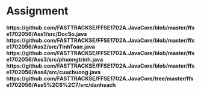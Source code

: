 <h1> Assignment </h1>
<b> https://github.com/FASTTRACKSE/FFSE1702A.JavaCore/blob/master/ffse1702056/Ass1/src/DocSo.java</b>
<b> https://github.com/FASTTRACKSE/FFSE1702A.JavaCore/blob/master/ffse1702056/Ass2/src/TinhToan.java</b>
<b> https://github.com/FASTTRACKSE/FFSE1702A.JavaCore/blob/master/ffse1702056/Ass3/src/phuongtrinh.java</b>
<b> https://github.com/FASTTRACKSE/FFSE1702A.JavaCore/blob/master/ffse1702056/Ass4/src/cuuchuong.java</b>
<b> https://github.com/FASTTRACKSE/FFSE1702A.JavaCore/tree/master/ffse1702056/Ass5%2C6%2C7/src/danhsach</b>
